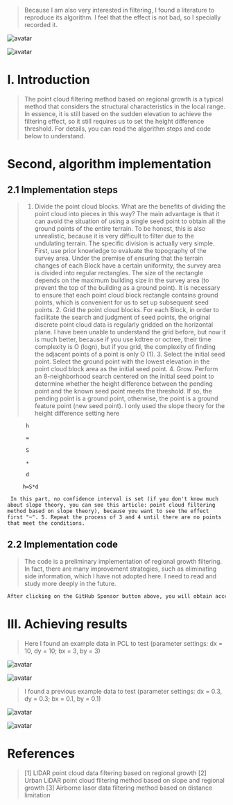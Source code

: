 >  Because I am also very interested in filtering, I found a literature to reproduce its algorithm. I feel that the effect is not bad, so I specially recorded it. 

![avatar]( 244315625d304ce0a879b3a152cb1f8f.png) 

![avatar]( e4479b742e1f491193a51accb2c395ae.png) 

#  I. Introduction 

>  The point cloud filtering method based on regional growth is a typical method that considers the structural characteristics in the local range. In essence, it is still based on the sudden elevation to achieve the filtering effect, so it still requires us to set the height difference threshold. For details, you can read the algorithm steps and code below to understand. 

#  Second, algorithm implementation 

##  2.1 Implementation steps 

>  1. Divide the point cloud blocks. What are the benefits of dividing the point cloud into pieces in this way? The main advantage is that it can avoid the situation of using a single seed point to obtain all the ground points of the entire terrain. To be honest, this is also unrealistic, because it is very difficult to filter due to the undulating terrain. The specific division is actually very simple. First, use prior knowledge to evaluate the topography of the survey area. Under the premise of ensuring that the terrain changes of each Block have a certain uniformity, the survey area is divided into regular rectangles. The size of the rectangle depends on the maximum building size in the survey area (to prevent the top of the building as a ground point). It is necessary to ensure that each point cloud block rectangle contains ground points, which is convenient for us to set up subsequent seed points. 2. Grid the point cloud blocks. For each Block, in order to facilitate the search and judgment of seed points, the original discrete point cloud data is regularly gridded on the horizontal plane. I have been unable to understand the grid before, but now it is much better, because if you use kdtree or octree, their time complexity is O (logn), but if you grid, the complexity of finding the adjacent points of a point is only O (1). 3. Select the initial seed point. Select the ground point with the lowest elevation in the point cloud block area as the initial seed point. 4. Grow. Perform an 8-neighborhood search centered on the initial seed point to determine whether the height difference between the pending point and the known seed point meets the threshold. If so, the pending point is a ground point, otherwise, the point is a ground feature point (new seed point). I only used the slope theory for the height difference setting here 

          h 

          = 

          S 

          ∗ 

          d 

         h=S*d 

     In this part, no confidence interval is set (if you don't know much about slope theory, you can see this article: point cloud filtering method based on slope theory), because you want to see the effect first "~". 5. Repeat the process of 3 and 4 until there are no points that meet the conditions. 

##  2.2 Implementation code 

>  The code is a preliminary implementation of regional growth filtering. In fact, there are many improvement strategies, such as eliminating side information, which I have not adopted here. I need to read and study more deeply in the future. 

 ```python  
After clicking on the GitHub Sponsor button above, you will obtain access permissions to my private code repository ( https://github.com/slowlon/my_code_bar ) to view this blog code. By searching the code number of this blog, you can find the code you need, code number is: 202402030957408081
 ```  
#  III. Achieving results 

>  Here I found an example data in PCL to test (parameter settings: dx = 10, dy = 10; bx = 3, by = 3) 

![avatar]( 6c013591f53441a1bc8eb560ab58777b.png) 

![avatar]( 7b76e52855d644d1b9a9df0a23199d5b.png) 

>  I found a previous example data to test (parameter settings: dx = 0.3, dy = 0.3; bx = 0.1, by = 0.1) 

![avatar]( e8c5741c20884624845dd190e30b3b1c.png) 

![avatar]( f5f137a337c64d8fb596a4dde7633e73.png) 

#  References 

>  [1] LIDAR point cloud data filtering based on regional growth [2] Urban LiDAR point cloud filtering method based on slope and regional growth [3] Airborne laser data filtering method based on distance limitation 

